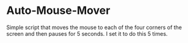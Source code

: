 # Auto-Mouse-Mover

Simple script that moves the mouse to each of the four corners of the screen and then pauses for 5 seconds. I set it to do this 5 times.
